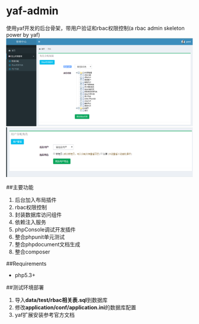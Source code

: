 # yaf-admin
使用yaf开发的后台骨架，带用户验证和rbac权限控制(a rbac admin skeleton power by yaf)
![1](/readme/1.png)
![1](/readme/2.png)

##主要功能
1. 后台加入布局插件
2. rbac权限控制
3. 封装数据库访问组件
4. 依赖注入服务
5. phpConsole调试开发插件
6. 整合phpunit单元测试
7. 整合phpdocument文档生成
8. 整合composer

##Requirements
- php5.3+

##测试环境部署
1. 导入**data/test/rbac相关表.sql**到数据库
2. 修改**application/conf/application.ini**的数据库配置
3. yaf扩展安装参考官方文档
